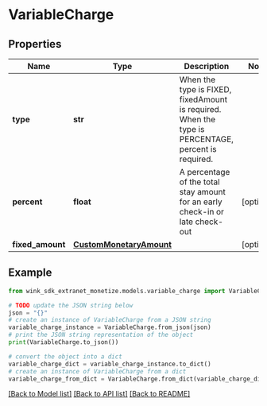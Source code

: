 # VariableCharge


## Properties

Name | Type | Description | Notes
------------ | ------------- | ------------- | -------------
**type** | **str** | When the type is FIXED, fixedAmount is required. When the type is PERCENTAGE, percent is required. | 
**percent** | **float** | A percentage of the total stay amount for an early check-in or late check-out | [optional] 
**fixed_amount** | [**CustomMonetaryAmount**](CustomMonetaryAmount.md) |  | [optional] 

## Example

```python
from wink_sdk_extranet_monetize.models.variable_charge import VariableCharge

# TODO update the JSON string below
json = "{}"
# create an instance of VariableCharge from a JSON string
variable_charge_instance = VariableCharge.from_json(json)
# print the JSON string representation of the object
print(VariableCharge.to_json())

# convert the object into a dict
variable_charge_dict = variable_charge_instance.to_dict()
# create an instance of VariableCharge from a dict
variable_charge_from_dict = VariableCharge.from_dict(variable_charge_dict)
```
[[Back to Model list]](../README.md#documentation-for-models) [[Back to API list]](../README.md#documentation-for-api-endpoints) [[Back to README]](../README.md)


